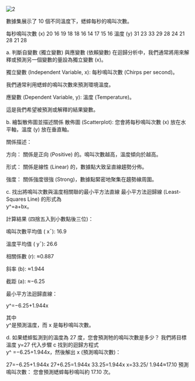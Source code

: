 



![2](https://github.com/user-attachments/assets/4882f964-cffc-494e-9cbe-3bdd228b227d)

數據集展示了 10 個不同溫度下，蟋蟀每秒的鳴叫次數。

每秒鳴叫次數 (x)	20	16	19	18	18	16	14	17	15	16
溫度 (y)	31	23	33	29	28	24	21	28	21	28


a. 判斷自變數 (獨立變數) 與應變數 (依賴變數)
在迴歸分析中，我們通常將用來解釋或預測另一個變數的量設為獨立變數 (x)。

獨立變數 (Independent Variable, x): 每秒鳴叫次數 (Chirps per second)。

我們通常利用蟋蟀的鳴叫次數來預測環境溫度。

應變數 (Dependent Variable, y): 溫度 (Temperature)。

這是我們希望被預測或解釋的結果變數。

b. 繪製散佈圖並描述關係
散佈圖 (Scatterplot): 您會將每秒鳴叫次數 (x) 放在水平軸，溫度 (y) 放在垂直軸。

關係描述：

方向： 關係是正向 (Positive) 的。鳴叫次數越高，溫度傾向於越高。

形式： 關係是線性 (Linear) 的，數據點大致呈直線趨勢分佈。

強度： 關係強度很強 (Strong)，數據點緊密地聚集在趨勢線周圍。

c. 找出將鳴叫次數與溫度相關聯的最小平方法直線
最小平方法迴歸線 (Least-Squares Line) 的形式為  
y^=a+bx。

計算結果 (四捨五入到小數點後三位)：

鳴叫次數平均值 ( xˉ): 16.9

溫度平均值 ( yˉ): 26.6

相關係數 (r): ≈0.887

斜率 (b): ≈1.944

截距 (a): ≈−6.25

最小平方法迴歸直線：

y^=−6.25+1.944x

其中  
y^是預測溫度，而 x 是每秒鳴叫次數。

d. 如果蟋蟀監測到的溫度為 27 度，您會預測牠的鳴叫次數是多少？
我們將目標溫度 y=27 代入步驟 c 找到的迴歸方程式  
y^ =−6.25+1.944x，然後解出 x (預測鳴叫次數)：

27=−6.25+1.944x
27+6.25=1.944x
33.25=1.944x
x=33.25/ 1.944≈17.10
預測鳴叫次數： 您會預測蟋蟀每秒鳴叫約 17.10 次。
